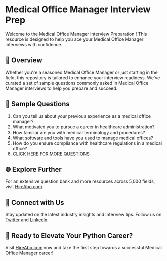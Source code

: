 # Medical Office Manager Interview Prep

Welcome to the Medical Office Manager Interview Preparation ! This resource is designed to help you ace your Medical Office Manager interviews with confidence.

## 🚀 Overview

Whether you're a seasoned Medical Office Manager or just starting in the field, this repository is tailored to enhance your interview readiness. We've curated a set of sample questions commonly asked in Medical Office Manager interviews to help you prepare and succeed.

## 📝 Sample Questions

1. Can you tell us about your previous experience as a medical office manager?
2. What motivated you to pursue a career in healthcare administration?
3. How familiar are you with medical terminology and procedures?
4. What software and tools have you used to manage medical offices?
5. How do you ensure compliance with healthcare regulations in a medical office?
6. [CLICK HERE FOR MORE QUESTIONS](https://hireabo.com/job/2_4_11/Medical%20Office%20Manager)

## 🌐 Explore Further

For an extensive question bank and more resources across 5,000 fields, visit [HireAbo.com](https://www.hireabo.com).

## 📱 Connect with Us

Stay updated on the latest industry insights and interview tips. Follow us on [Twitter](https://twitter.com/hireabo) and [LinkedIn](https://www.linkedin.com/in/hire-abo-3609972a8/).

## 🚀 Ready to Elevate Your Python Career?

Visit [HireAbo.com](https://www.hireabo.com) now and take the first step towards a successful Medical Office Manager career!